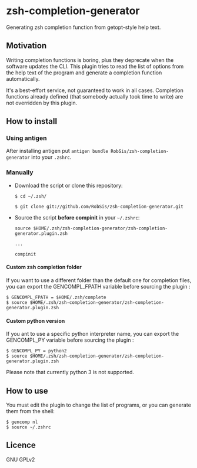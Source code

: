 zsh-completion-generator
========================

Generating zsh completion function from getopt-style help text.


Motivation
----------
Writing completion functions is boring, plus they deprecate when
the software updates the CLI. This plugin tries to read the list of options
from the help text of the program and generate a completion function automatically.

It's a best-effort service, not guaranteed to work in all cases.
Completion functions already defined (that somebody actually took time to write)
are not overridden by this plugin.


How to install
--------------
### Using antigen

After installing antigen put `antigen bundle RobSis/zsh-completion-generator`
into your `.zshrc`.

### Manually
* Download the script or clone this repository:

    `$ cd ~/.zsh/`
    
    `$ git clone git://github.com/RobSis/zsh-completion-generator.git`

* Source the script **before compinit** in your `~/.zshrc`:

    `source $HOME/.zsh/zsh-completion-generator/zsh-completion-generator.plugin.zsh`
    
    `...`
    
    `compinit`

#### Custom zsh completion folder
If you want to use a different folder than the default one for completion files, you can export the GENCOMPL_FPATH variable before sourcing the plugin :

    $ GENCOMPL_FPATH = $HOME/.zsh/complete
    $ source $HOME/.zsh/zsh-completion-generator/zsh-completion-generator.plugin.zsh



#### Custom python version
If you ant to use a specific python interpreter name, you can export the GENCOMPL_PY variable before sourcing the plugin :

    $ GENCOMPL_PY = python2
    $ source $HOME/.zsh/zsh-completion-generator/zsh-completion-generator.plugin.zsh

Please note that currently python 3 is not supported.

How to use
----------
You must edit the plugin to change the list of programs, or you can
generate them from the shell:

    $ gencomp nl
    $ source ~/.zshrc


Licence
-------

GNU GPLv2
